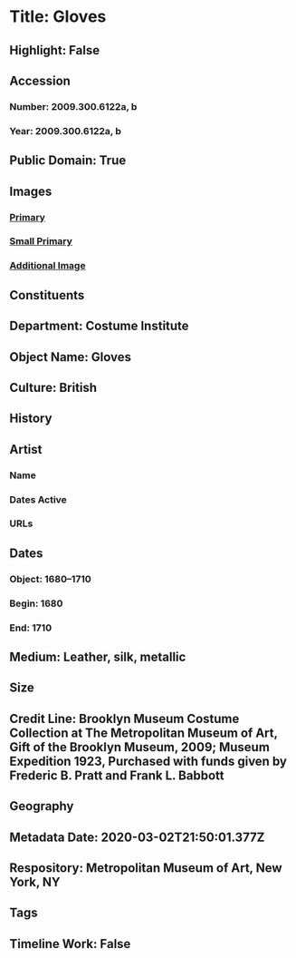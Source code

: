 # Title: Gloves
## Highlight: False
## Accession
### Number: 2009.300.6122a, b
### Year: 2009.300.6122a, b
## Public Domain: True
## Images
### [Primary](https://images.metmuseum.org/CRDImages/ci/original/27253a-b_CP2.jpg)
### [Small Primary](https://images.metmuseum.org/CRDImages/ci/web-large/27253a-b_CP2.jpg)
### [Additional Image](https://images.metmuseum.org/CRDImages/ci/original/27253a-b_detail_CP2.jpg)
## Constituents
## Department: Costume Institute
## Object Name: Gloves
## Culture: British
## History
## Artist
### Name
### Dates Active
### URLs
## Dates
### Object: 1680–1710
### Begin: 1680
### End: 1710
## Medium: Leather, silk, metallic
## Size
## Credit Line: Brooklyn Museum Costume Collection at The Metropolitan Museum of Art, Gift of the Brooklyn Museum, 2009; Museum Expedition 1923, Purchased with funds given by Frederic B. Pratt and Frank L. Babbott
## Geography
## Metadata Date: 2020-03-02T21:50:01.377Z
## Respository: Metropolitan Museum of Art, New York, NY
## Tags
## Timeline Work: False